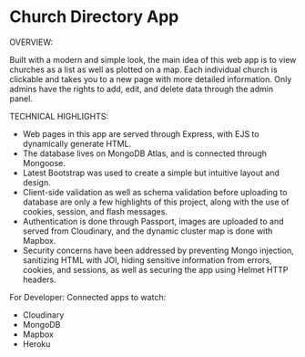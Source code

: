 # Church Directory App

OVERVIEW:

Built with a modern and simple look, the main idea of this web app is to view churches as a list as well as plotted on a map. Each individual church is clickable and takes you to a new page with more detailed information. Only admins have the rights to add, edit, and delete data through the admin panel.

TECHNICAL HIGHLIGHTS:

- Web pages in this app are served through Express, with EJS to dynamically generate HTML.
- The database lives on MongoDB Atlas, and is connected through Mongoose.
- Latest Bootstrap was used to create a simple but intuitive layout and design.
- Client-side validation as well as schema validation before uploading to database are only a few highlights of this project, along with the use of cookies, session, and flash messages.
- Authentication is done through Passport, images are uploaded to and served from Cloudinary, and the dynamic cluster map is done with Mapbox.
- Security concerns have been addressed by preventing Mongo injection, sanitizing HTML with JOI, hiding sensitive information from errors, cookies, and sessions, as well as securing the app using Helmet HTTP headers.

For Developer:
Connected apps to watch:

- Cloudinary
- MongoDB
- Mapbox
- Heroku

